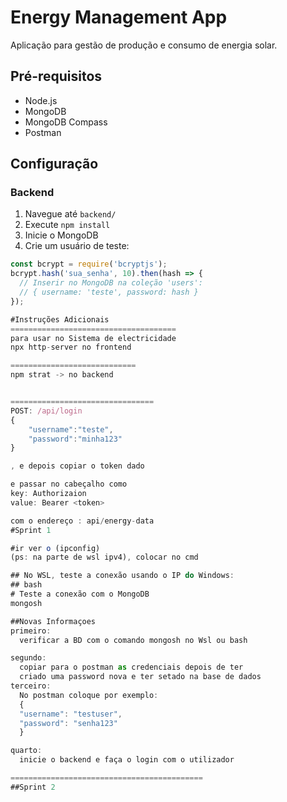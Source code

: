 # Energy Management App

Aplicação para gestão de produção e consumo de energia solar.

## Pré-requisitos
- Node.js
- MongoDB
- MongoDB Compass
- Postman

## Configuração

### Backend
1. Navegue até `backend/`
2. Execute `npm install`
3. Inicie o MongoDB
4. Crie um usuário de teste:
```javascript
const bcrypt = require('bcryptjs');
bcrypt.hash('sua_senha', 10).then(hash => {
  // Inserir no MongoDB na coleção 'users':
  // { username: 'teste', password: hash }
});

#Instruções Adicionais
=====================================
para usar no Sistema de electricidade
npx http-server no frontend

============================
npm strat -> no backend


================================
POST: /api/login
{
	"username":"teste",
	"password":"minha123"
}

, e depois copiar o token dado

e passar no cabeçalho como
key: Authorizaion
value: Bearer <token>

com o endereço : api/energy-data
#Sprint 1

#ir ver o (ipconfig)
(ps: na parte de wsl ipv4), colocar no cmd

## No WSL, teste a conexão usando o IP do Windows:
## bash
# Teste a conexão com o MongoDB
mongosh 

##Novas Informaçoes
primeiro:
  verificar a BD com o comando mongosh no Wsl ou bash

segundo: 
  copiar para o postman as credenciais depois de ter 
  criado uma password nova e ter setado na base de dados
terceiro:
  No postman coloque por exemplo:
  {
  "username": "testuser",
  "password": "senha123"
  }

quarto:
  inicie o backend e faça o login com o utilizador

===========================================
##Sprint 2



